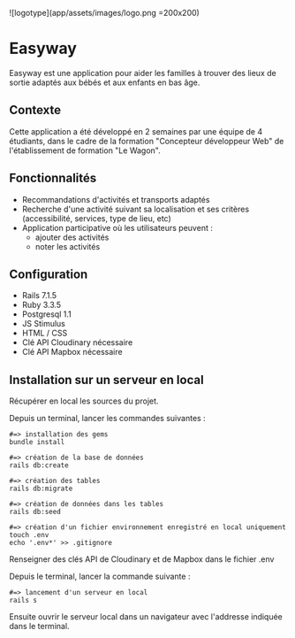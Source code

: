 ![logotype](app/assets/images/logo.png =200x200)
# Easyway
Easyway est une application pour aider les familles à trouver des lieux de sortie adaptés aux bébés et aux enfants en bas âge.

## Contexte
Cette application a été développé en 2 semaines par une équipe de 4 étudiants, dans le cadre de la formation "Concepteur développeur Web" de l'établissement de formation "Le Wagon".

## Fonctionnalités
- Recommandations d'activités et transports adaptés
- Recherche d'une activité suivant sa localisation et ses critères (accessibilité, services, type de lieu, etc)
- Application participative où les utilisateurs peuvent :
  - ajouter des activités
  - noter les activités

## Configuration
- Rails 7.1.5
- Ruby 3.3.5
- Postgresql 1.1
- JS Stimulus
- HTML / CSS
- Clé API Cloudinary nécessaire
- Clé API Mapbox nécessaire

## Installation sur un serveur en local
Récupérer en local les sources du projet.

Depuis un terminal, lancer les commandes suivantes :
```
#=> installation des gems
bundle install

#=> création de la base de données
rails db:create

#=> création des tables
rails db:migrate

#=> création de données dans les tables
rails db:seed

#=> création d'un fichier environnement enregistré en local uniquement
touch .env
echo '.env*' >> .gitignore
```
Renseigner des clés API de Cloudinary et de Mapbox dans le fichier .env

Depuis le terminal, lancer la commande suivante :
```
#=> lancement d'un serveur en local
rails s
```
Ensuite ouvrir le serveur local dans un navigateur avec l'addresse indiquée dans le terminal.
